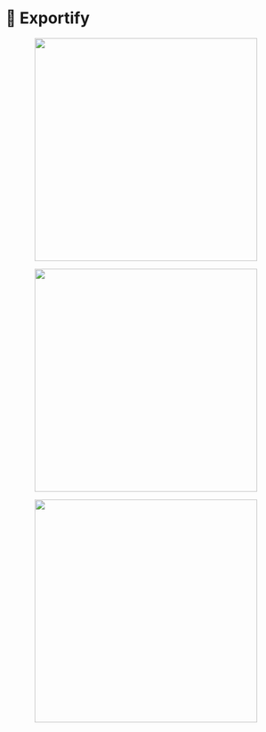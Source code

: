 # 💾 Exportify

<p align="center"><a target="_blank"><img src="https://www.bernardoniserver.eu//storage/brnd-readme.svg" width="400"></a></p>

<p align="center"><a target="_blank"><img src="https://www.bernardoniserver.eu//storage/exportify.png" width="400"></a></p>

<p align="center"><img" target="_blank"><img src="https://www.bernardoniserver.eu//storage/octocat-1680396147697.png" width="400"></img></p>
